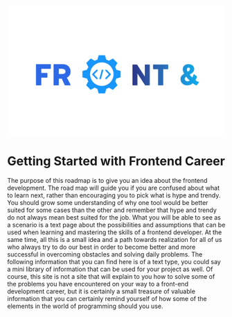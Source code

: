 ![Alt text](https://github.com/maglovskiNenad/frontend/blob/main/src/images/FireShot%20Capture%20006%20-%20Free%20Logo%20Maker%20-%20Get%20Custom%20Logo%20Designs%20in%20Minutes%20-%20Looka%20-%20looka.com.png)

# Getting Started with Frontend Career

The purpose of this roadmap is to give you an idea about the frontend development. The road map will guide you if you are confused about what to learn next, rather than encouraging you to pick what is hype and trendy. You should grow some understanding of why one tool would be better suited for some cases than the other and remember that hype and trendy do not always mean best suited for the job.
What you will be able to see as a scenario is a text page about the
possibilities and assumptions that can be used when learning and
mastering the skills of a frontend developer. At the same time, all
this is a small idea and a path towards realization for all of us who
always try to do our best in order to become better and more
successful in overcoming obstacles and solving daily problems. The
following information that you can find here is of a text type, you
could say a mini library of information that can be used for your
project as well.
Of course, this site is not a site that will explain to you how to
solve some of the problems you have encountered on your way to a
front-end development career, but it is certainly a small treasure of
valuable information that you can certainly remind yourself of how
some of the elements in the world of programming should you use.
